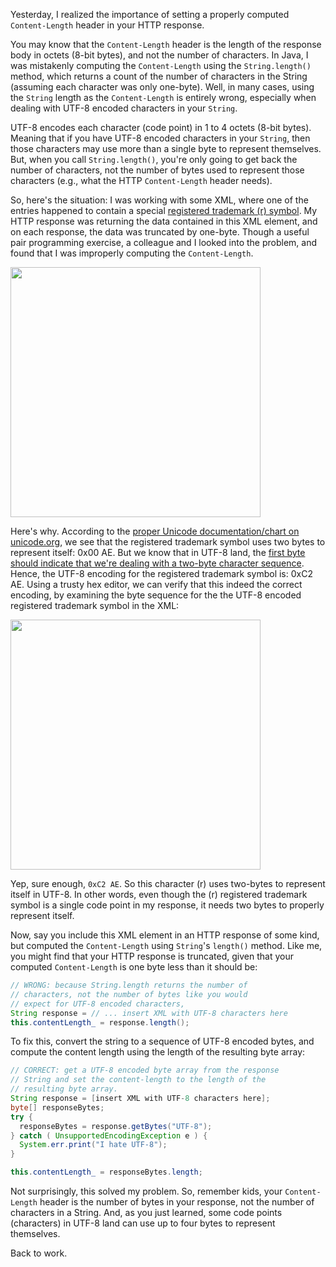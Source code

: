 Yesterday, I realized the importance of setting a properly computed `Content-Length` header in your HTTP response.

You may know that the `Content-Length` header is the length of the response body in octets (8-bit bytes), and not the number of characters.  In Java, I was mistakenly computing the `Content-Length` using the `String.length()` method, which returns a count of the number of characters in the String (assuming each character was only one-byte).  Well, in many cases, using the `String` length as the `Content-Length` is entirely wrong, especially when dealing with UTF-8 encoded characters in your `String`.

UTF-8 encodes each character (code point) in 1 to 4 octets (8-bit bytes).  Meaning that if you have UTF-8 encoded characters in your `String`, then those characters may use more than a single byte to represent themselves.  But, when you call `String.length()`, you're only going to get back the number of characters, not the number of bytes used to represent those characters (e.g., what the HTTP `Content-Length` header needs).

So, here's the situation: I was working with some XML, where one of the entries happened to contain a special [registered trademark (r) symbol](http://en.wikipedia.org/wiki/Registered_trademark_symbol).  My HTTP response was returning the data contained in this XML element, and on each response, the data was truncated by one-byte.  Though a useful pair programming exercise, a colleague and I looked into the problem, and found that I was improperly computing the `Content-Length`.

<img src="https://raw.githubusercontent.com/markkolich/blog/release/content/static/entries/remember-kids-an-http-content-length-is-the-number-of-bytes-not-the-number-of-characters/utf-8-registered-trademark.png" width="400">

Here's why.  According to the [proper Unicode documentation/chart on unicode.org](http://www.unicode.org/charts/PDF/U0080.pdf), we see that the registered trademark symbol uses two bytes to represent itself: 0x00 AE.  But we know that in UTF-8 land, the [first byte should indicate that we're dealing with a two-byte character sequence](http://en.wikipedia.org/wiki/UTF-8#Description).  Hence, the UTF-8 encoding for the registered trademark symbol is: 0xC2 AE.  Using a trusty hex editor, we can verify that this indeed the correct encoding, by examining the byte sequence for the the UTF-8 encoded registered trademark symbol in the XML:

<img src="https://raw.githubusercontent.com/markkolich/blog/release/content/static/entries/remember-kids-an-http-content-length-is-the-number-of-bytes-not-the-number-of-characters/registered-trademark-utf8-encoding.png" width="400">

Yep, sure enough, `0xC2 AE`.  So this character (r) uses two-bytes to represent itself in UTF-8.  In other words, even though the (r) registered trademark symbol is a single code point in my response, it needs two bytes to properly represent itself.

Now, say you include this XML element in an HTTP response of some kind, but computed the `Content-Length` using `String`'s `length()` method.  Like me, you might find that your HTTP response is truncated, given that your computed `Content-Length` is one byte less than it should be:

```java
// WRONG: because String.length returns the number of
// characters, not the number of bytes like you would
// expect for UTF-8 encoded characters,
String response = // ... insert XML with UTF-8 characters here
this.contentLength_ = response.length();
```

To fix this, convert the string to a sequence of UTF-8 encoded bytes, and compute the content length using the length of the resulting byte array:

```java
// CORRECT: get a UTF-8 encoded byte array from the response
// String and set the content-length to the length of the
// resulting byte array.
String response = [insert XML with UTF-8 characters here];
byte[] responseBytes;
try {
  responseBytes = response.getBytes("UTF-8");
} catch ( UnsupportedEncodingException e ) {
  System.err.print("I hate UTF-8");
}

this.contentLength_ = responseBytes.length;
```

Not surprisingly, this solved my problem.  So, remember kids, your `Content-Length` header is the number of bytes in your response, not the number of characters in a String.  And, as you just learned, some code points (characters) in UTF-8 land can use up to four bytes to represent themselves.

Back to work.

<!--- tags: http -->